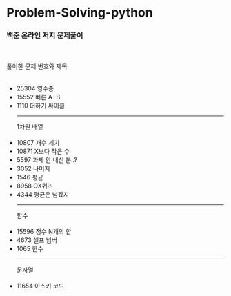 # Problem-Solving-python
<h3>백준 온라인 저지 문제풀이</h3>
<br><br>
풀이한 문제 번호와 제목
<br><br>

  
  
    
<ul>
<li>25304 영수증</li>
<li>15552 빠른 A+B</li>
<li>1110 더하기 싸이클</li>
<hr>
1차원 배열<br>
<br>
<li>10807 개수 세기 </li>
<li>10871 X보다 작은 수</li>
<li>5597 과제 안 내신 분..?</li>
<li>3052 나머지</li>
<li>1546 평균</li>
<li>8958 OX퀴즈</li>
<li>4344 평균은 넘겠지</li>
<hr>
함수<br>
<br>
<li>15596 정수 N개의 합</li>
<li>4673 셀프 넘버</li>
<li>1065 한수</li>
<hr>
문자열<br>
<br>
<li>11654 아스키 코드</li>
</ul>
